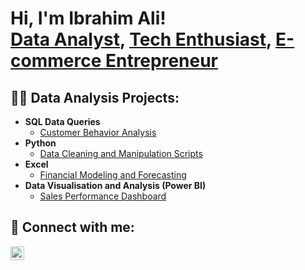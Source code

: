 <h1>Hi, I'm Ibrahim Ali! <br/><a href="https://github.com/yourgithubusername">Data Analyst</a>, <a href="https://www.linkedin.com/in/yourlinkedinprofile">Tech Enthusiast</a>, <a href="https://www.yourportfolio.com">E-commerce Entrepreneur</a></h1>

<h2>👨‍💻 Data Analysis Projects:</h2>


- <b>SQL Data Queries</b>
  - [Customer Behavior Analysis](https://github.com/yourgithubusername/Customer-Behavior-SQL)
- <b>Python</b>
  - [Data Cleaning and Manipulation Scripts](https://github.com/yourgithubusername/Data-Cleaning-Scripts)
- <b>Excel</b>
  - [Financial Modeling and Forecasting](https://github.com/yourgithubusername/Financial-Modeling-Excel)
- <b>Data Visualisation and Analysis (Power BI)</b>
  - [Sales Performance Dashboard](https://github.com/yourgithubusername/Sales-Dashboard)



<h2> 🤳 Connect with me:</h2>

[<img align="left" alt="Ibrahim Ali | LinkedIn" width="22px" src="https://cdn.jsdelivr.net/npm/simple-icons@v3/icons/linkedin.svg" />][linkedin]


[linkedin]: https://linkedin.com/in/ibrahimali03/

<!--
**yourgithubusername/yourgithubusername** is a ✨ _special_ ✨ repository because its `README.md` (this file) appears on your GitHub profile.

Here are some ideas to get you started:

- 🔭 I’m currently working on ...
- 🌱 I’m currently learning ...
- 👯 I’m looking to collaborate on ...
- 🤔 I’m looking for help with ...
- 💬 Ask me about ...
- 📫 How to reach me: ...
- 😄 Pronouns: ...
- ⚡ Fun fact: ...
-->
